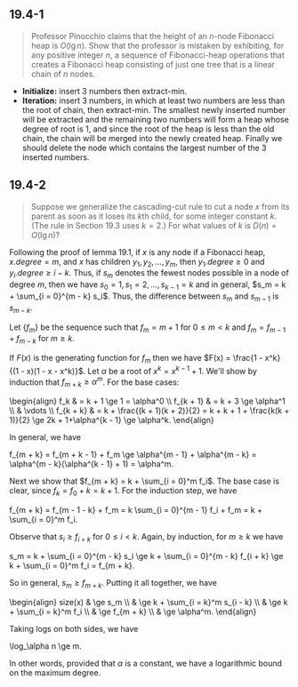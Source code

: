 ## 19.4-1

> Professor Pinocchio claims that the height of an $n$-node Fibonacci heap is $O(\lg n)$. Show that the professor is mistaken by exhibiting, for any positive integer $n$, a sequence of Fibonacci-heap operations that creates a Fibonacci heap consisting of just one tree that is a linear chain of $n$ nodes.

- **Initialize:** insert 3 numbers then extract-min.
- **Iteration:** insert 3 numbers, in which at least two numbers are less than the root of chain, then extract-min. The smallest newly inserted number will be extracted and the remaining two numbers will form a heap whose degree of root is $1$, and since the root of the heap is less than the old chain, the chain will be merged into the newly created heap. Finally we should delete the node which contains the largest number of the 3 inserted numbers.

## 19.4-2

> Suppose we generalize the cascading-cut rule to cut a node $x$ from its parent as soon as it loses its $k$th child, for some integer constant $k$. (The rule in Section 19.3 uses $k = 2$.) For what values of $k$ is $D(n) = O(\lg n)$?

Following the proof of lemma 19.1, if $x$ is any node if a Fibonacci heap, $x.degree = m$, and $x$ has children $y_1, y_2, \ldots, y_m$, then $y_1.degree \ge 0$ and $y_i.degree \ge i - k$. Thus, if $s_m$ denotes the fewest nodes possible in a node of degree $m$, then we have $s_0 = 1, s_1 = 2, \ldots, s_{k - 1} = k$ and in general, $s_m = k + \sum_{i = 0}^{m - k} s_i$. Thus, the difference between $s_m$ and $s_{m - 1}$ is $s_{m - k}$.

Let $\{f_m\}$ be the sequence such that $f_m = m + 1$ for $0 \le m < k$ and $f_m = f_{m - 1} + f_{m - k}$ for $m \ge k$.

If $F(x)$ is the generating function for $f_m$ then we have $F(x) = \frac{1 - x^k}{(1 - x)(1 - x - x^k)}$. Let $\alpha$ be a root of $x^k = x^{k - 1} + 1$. We'll show by induction that $f_{m + k} \ge \alpha^m$. For the base cases:

\begin{align}
      f_k & = k + 1 \ge 1 = \alpha^0 \\\\
f_{k + 1} & = k + 3 \ge \alpha^1 \\\\
          & \vdots \\\\
f_{k + k} & = k + \frac{(k + 1)(k + 2)}{2} = k + k + 1 + \frac{k(k + 1)}{2} \ge 2k + 1+\alpha^{k - 1} \ge \alpha^k.
\end{align}

In general, we have

f_{m + k} = f_{m + k - 1} + f_m \ge \alpha^{m - 1} + \alpha^{m - k}  = \alpha^{m - k}(\alpha^{k - 1} + 1) = \alpha^m.

Next we show that $f_{m + k} = k + \sum_{i = 0}^m f_i$. The base case is clear, since $f_k = f_0 + k = k + 1$. For the induction step, we have

f_{m + k} = f_{m - 1 - k} + f_m = k \sum_{i = 0}^{m - 1} f_i + f_m = k + \sum_{i = 0}^m f_i.

Observe that $s_i \ge f_{i + k}$ for $0 \le i < k$. Again, by induction, for $m \ge k$ we have

s_m = k + \sum_{i = 0}^{m - k} s_i \ge k + \sum_{i = 0}^{m - k} f_{i + k} \ge k + \sum_{i = 0}^m f_i = f_{m + k}.

So in general, $s_m \ge f_{m + k}$. Putting it all together, we have

\begin{align}
size(x) & \ge s_m \\\\
        & \ge k + \sum_{i = k}^m s_{i - k} \\\\
        & \ge k + \sum_{i = k}^m f_i \\\\
        & \ge f_{m + k} \\\\
        & \ge \alpha^m.
\end{align}

Taking logs on both sides, we have

\log_\alpha n \ge m.

In other words, provided that $\alpha$ is a constant, we have a logarithmic bound on the maximum degree.

